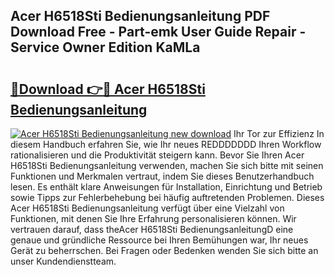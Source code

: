 ## Acer H6518Sti Bedienungsanleitung PDF Download Free - Part-emk User Guide Repair - Service Owner Edition KaMLa

# <h2><a href="http://df5gpb1.blite.top/?on=Acer+H6518Sti+Bedienungsanleitung">🔗Download 👉🔴 Acer H6518Sti Bedienungsanleitung</a></h2>

[![Acer H6518Sti Bedienungsanleitung new download](https://i.imgur.com/lujVjoI.png)](http://df5gpb1.blite.top/?on=Acer+H6518Sti+Bedienungsanleitung)
Ihr Tor zur Effizienz In diesem Handbuch erfahren Sie, wie Ihr neues REDDDDDDD Ihren Workflow rationalisieren und die Produktivität steigern kann. Bevor Sie Ihren Acer H6518Sti Bedienungsanleitung verwenden, machen Sie sich bitte mit seinen Funktionen und Merkmalen vertraut, indem Sie dieses Benutzerhandbuch lesen. Es enthält klare Anweisungen für Installation, Einrichtung und Betrieb sowie Tipps zur Fehlerbehebung bei häufig auftretenden Problemen. Dieses Acer H6518Sti Bedienungsanleitung verfügt über eine Vielzahl von Funktionen, mit denen Sie Ihre Erfahrung personalisieren können. Wir vertrauen darauf, dass theAcer H6518Sti BedienungsanleitungD eine genaue und gründliche Ressource bei Ihren Bemühungen war, Ihr neues Gerät zu beherrschen. Bei Fragen oder Bedenken wenden Sie sich bitte an unser Kundendienstteam.
